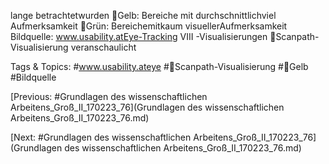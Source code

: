 lange betrachtetwurden
Gelb: Bereiche mit durchschnittlichviel Aufmerksamkeit
Grün: Bereichemitkaum visuellerAufmerksamkeit
Bildquelle: www.usability.atEye-Tracking VIII -Visualisierungen
Scanpath-Visualisierung veranschaulicht 

   Tags & Topics:
   #www.usability.ateye
   #Scanpath-Visualisierung
   #Gelb
   #Bildquelle

[Previous: #Grundlagen des wissenschaftlichen Arbeitens_Groß_II_170223_76](Grundlagen des wissenschaftlichen Arbeitens_Groß_II_170223_76.md)

[Next: #Grundlagen des wissenschaftlichen Arbeitens_Groß_II_170223_76](Grundlagen des wissenschaftlichen Arbeitens_Groß_II_170223_76.md)